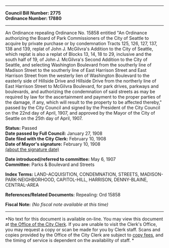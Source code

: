 * * * * *  
  
**Council Bill Number: [](#h0)[](#h2)2775**   
**Ordinance Number: 17880**  
  
* * * * *  
  
An Ordinance repealing Ordinance No. 15858 entitled "An Ordinance authorizing the Board of Park Commissioners of the City of Seattle to acquire by private purchase or by condemnation Tracts 125, 126, 127, 137, 138 and 139, replat of John J. McGilvra's Addition to the City of Seattle, which replat is also a replat of Blocks 13, 14, 18 to 29, inclusive and the south half of 19, of John J. McGilvra's Second Addition to the City of Seattle, and selecting Washington Boulevard from the southerly line of Madison Street to the southerly line of East Harrison Street and East Harrison Street from the westerly lien of Washington Boulevard to the easterly side of Hillside Drive and Hillside Drive from the northerly line of East Harrison Street to McGilvra Boulevard, for park drives, parkways and boulevards, and authorizing the condemnation of said streets as may be required by law for the ascertainment and payment to the proper parties of the damage, if any, which will result to the property to be affected thereby," passed by the City Council and signed by the President of the City Council on the 22nd day of April, 1907, and approved by the Mayor of the City of Seattle on the 25th day of April, 1907.  
  
**Status:** Passed   
**Date passed by Full Council:** January 27, 1908   
**Date filed with the City Clerk:** February 10, 1908   
**Date of Mayor's signature:** February 10, 1908   
[(about the signature date)](/~public/approvaldate.htm)   
  
  
**Date introduced/referred to committee:** May 6, 1907   
**Committee:** Parks & Boulevard and Streets   
  
**Index Terms:** LAND-ACQUISITION, CONDEMNATION, STREETS, MADISON-PARK-NEIGHBORHOOD, CAPITOL-HILL, HARRISON, DENNY-BLAINE, CENTRAL-AREA  
  
**References/Related Documents:** Repealing: Ord 15858  
  
**Fiscal Note:** *(No fiscal note available at this time)*  
  
* * * * *  
  
*No text for this document is available on-line. You may view this document at [the Office of the City Clerk](http://www.seattle.gov/leg/clerk/contactUs.htm). If you are unable to visit the Clerk's Office, you may request a copy or scan be made for you by Clerk staff. Scans and copies provided by the Office of the City Clerk are subject to [copy fees](http://clerk.seattle.gov/~public/clerkfees.htm), and the timing of service is dependent on the availability of staff. *  
  
  
